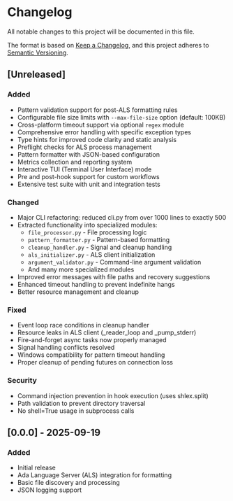 # Changelog

All notable changes to this project will be documented in this file.

The format is based on [Keep a Changelog](https://keepachangelog.com/en/1.0.0/),
and this project adheres to [Semantic Versioning](https://semver.org/spec/v2.0.0.html).

## [Unreleased]

### Added
- Pattern validation support for post-ALS formatting rules
- Configurable file size limits with `--max-file-size` option (default: 100KB)
- Cross-platform timeout support via optional `regex` module
- Comprehensive error handling with specific exception types
- Type hints for improved code clarity and static analysis
- Preflight checks for ALS process management
- Pattern formatter with JSON-based configuration
- Metrics collection and reporting system
- Interactive TUI (Terminal User Interface) mode
- Pre and post-hook support for custom workflows
- Extensive test suite with unit and integration tests

### Changed
- Major CLI refactoring: reduced cli.py from over 1000 lines to exactly 500
- Extracted functionality into specialized modules:
  - `file_processor.py` - File processing logic
  - `pattern_formatter.py` - Pattern-based formatting
  - `cleanup_handler.py` - Signal and cleanup handling
  - `als_initializer.py` - ALS client initialization
  - `argument_validator.py` - Command-line argument validation
  - And many more specialized modules
- Improved error messages with file paths and recovery suggestions
- Enhanced timeout handling to prevent indefinite hangs
- Better resource management and cleanup

### Fixed
- Event loop race conditions in cleanup handler
- Resource leaks in ALS client (_reader_loop and _pump_stderr)
- Fire-and-forget async tasks now properly managed
- Signal handling conflicts resolved
- Windows compatibility for pattern timeout handling
- Proper cleanup of pending futures on connection loss

### Security
- Command injection prevention in hook execution (uses shlex.split)
- Path validation to prevent directory traversal
- No shell=True usage in subprocess calls

## [0.0.0] - 2025-09-19

### Added
- Initial release
- Ada Language Server (ALS) integration for formatting
- Basic file discovery and processing
- JSON logging support
